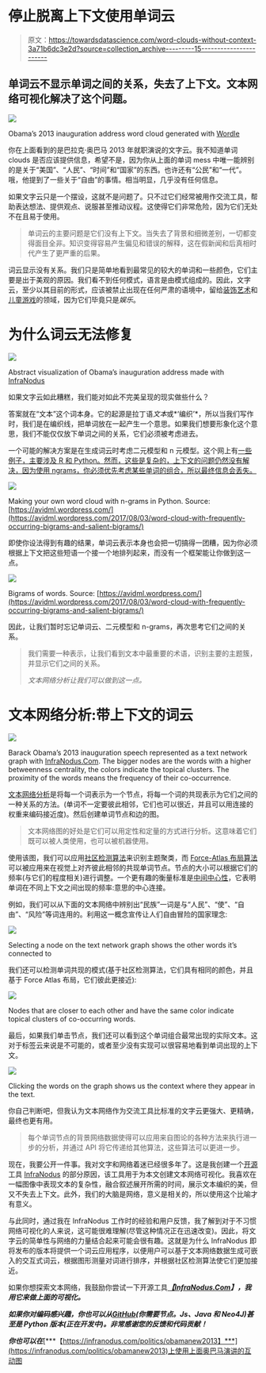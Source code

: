 # 停止脱离上下文使用单词云

> 原文：<https://towardsdatascience.com/word-clouds-without-context-3a71b6dc3e2d?source=collection_archive---------15----------------------->

## 单词云不显示单词之间的关系，失去了上下文。文本网络可视化解决了这个问题。

![](img/b844dd7ae81f90478c7719c0911e16e9.png)

Obama’s 2013 inauguration address word cloud generated with [Wordle](http://www.wordle.net/)

你在上面看到的是巴拉克·奥巴马 2013 年就职演说的文字云。我不知道单词 clouds 是否应该提供信息，希望不是，因为你从上面的单词 mess 中唯一能辨别的是关于“美国”、“人民”、“时间”和“国家”的东西。也许还有“公民”和“一代”。哦，他提到了一些关于“自由”的事情。相当明显，几乎没有任何信息。

如果文字云只是一个摆设，这就不是问题了。只不过它们经常被用作交流工具，帮助表达想法、提供观点、说服甚至推动议程。这使得它们非常危险，因为它们无处不在且易于使用。

> 单词云的主要问题是它们没有上下文。当失去了背景和细微差别，一切都变得面目全非。知识变得容易产生偏见和错误的解释，这在假新闻和后真相时代产生了更严重的后果。

词云显示没有关系。我们只是简单地看到最常见的较大的单词和一些颜色，它们主要是出于美观的原因。我们看不到任何模式，语言是由模式组成的。因此，文字云，至少以其目前的形式，应该被禁止出现在任何严肃的语境中，留给[装饰艺术](https://wordart.com/)和[儿童游戏](https://www.abcya.com/games/word_clouds)的领域，因为它们毕竟只是*娱乐*。

# 为什么词云无法修复

![](img/f76dca356a15c2c1449ac6323fbf90d3.png)

Abstract visualization of Obama’s inauguration address made with [InfraNodus](https://infranodus.com)

如果文字云如此糟糕，我们能对如此不完美呈现的现实做些什么？

答案就在“文本”这个词本身。它的起源是拉丁语*文本*或*‘编织’*，所以当我们写作时，我们是在编织线，把单词放在一起产生一个意思。如果我们想要形象化这个意思，我们不能仅仅放下单词之间的关系，它们必须被考虑进去。

一个可能的解决方案是在生成词云时考虑二元模型和 n 元模型。这个网上有[一些例子，主要涉及 R 和 Python。然而，这些是复杂的，上下文的问题仍然没有解决，因为使用 ngrams，你必须优先考虑某些单词的组合，所以最终信息会丢失。](https://avidml.wordpress.com/2017/08/03/word-cloud-with-frequently-occurring-bigrams-and-salient-bigrams/)

![](img/9372545f860e27995556b42038f012bc.png)

Making your own word cloud with n-grams in Python. Source: [https://avidml.wordpress.com/](https://avidml.wordpress.com/2017/08/03/word-cloud-with-frequently-occurring-bigrams-and-salient-bigrams/)

即使你设法得到有趣的结果，单词云表示本身也会把一切搞得一团糟，因为你必须根据上下文把这些短语一个接一个地排列起来，而没有一个框架能让你做到这一点。

![](img/3328cbea078f55d53b9ef417c384bfa7.png)

Bigrams of words. Source: [https://avidml.wordpress.com/](https://avidml.wordpress.com/2017/08/03/word-cloud-with-frequently-occurring-bigrams-and-salient-bigrams/)

因此，让我们暂时忘记单词云、二元模型和 n-grams，再次思考它们之间的关系。

> 我们需要一种表示，让我们看到文本中最重要的术语，识别主要的主题簇，并显示它们之间的关系。
> 
> *文本网络分析让我们可以做到这一点。*

# 文本网络分析:带上下文的词云

![](img/75beea1f8aff8881e8e38a6db4383da8.png)

Barack Obama’s 2013 inauguration speech represented as a text network graph with [InfraNodus.Com](https://infranodus.com). The bigger nodes are the words with a higher betweenness centrality, the colors indicate the topical clusters. The proximity of the words means the frequency of their co-occurrence.

[文本网络分析](https://noduslabs.com/wp-content/uploads/2019/06/InfraNodus-Paranyushkin-WWW19-Conference.pdf)是将每一个词表示为一个节点，将每一个词的共现表示为它们之间的一种关系的方法。(单词不一定要彼此相邻，它们也可以很近，并且可以用连接的权重来编码接近度)。然后创建单词节点和边的图。

> 文本网络图的好处是它们可以用定性和定量的方式进行分析。这意味着它们既可以被人类使用，也可以被机器使用。

使用该图，我们可以应用[社区检测算法](https://iopscience.iop.org/article/10.1088/1742-5468/2008/10/P10008/meta)来识别主题聚类，而 [Force-Atlas 布局算法](https://journals.plos.org/plosone/article?id=10.1371/journal.pone.0098679)可以被应用来在视觉上对齐彼此相邻的共现单词节点。节点的大小可以根据它们的频率(与它们的程度相关)进行调整。一个更有趣的衡量标准是[中间中心性](https://www.tandfonline.com/doi/abs/10.1080/0022250x.2001.9990249)，它表明单词在不同上下文之间出现的频率:意思的中心连接。

例如，我们可以从下面的文本网络中辨别出“民族”一词是与“人民”、“使”、“自由”、“风险”等词连用的。利用这一概念宣传让人们自由冒险的国家理念:

![](img/e9dfb3e77f20893fe2d05a6eba6773f2.png)

Selecting a node on the text network graph shows the other words it’s connected to

我们还可以检测单词共现的模式(基于社区检测算法，它们具有相同的颜色，并且基于 Force Atlas 布局，它们彼此更接近):

![](img/e57886d92fff19226f0d7c48c22ddb4e.png)

Nodes that are closer to each other and have the same color indicate topical clusters of co-occurring words.

最后，如果我们单击节点，我们还可以看到这个单词组合最常出现的实际文本。这对于标签云来说是不可能的，或者至少没有实现可以很容易地看到单词出现的上下文。

![](img/81798317ad4dff4a0d226ed92500dab0.png)

Clicking the words on the graph shows us the context where they appear in the text.

你自己判断吧，但我认为文本网络作为交流工具比标准的文字云更强大、更精确，最终也更有用。

> 每个单词节点的背景网络数据使得可以应用来自图论的各种方法来执行进一步的分析，并通过 API 将它传递给其他算法，这些算法可以更进一步。

现在，我要公开一件事。我对文字和网络着迷已经很多年了。这是我创建一个[开源](https://github.com/noduslabs/infranodus)工具 [InfraNodus](https://infranodus.com) 的部分原因，该工具用于为本文创建文本网络可视化。我喜欢在一幅图像中表现文本的复杂性，融合叙述展开所需的时间，展示文本编织的美，但又不失去上下文。此外，我们的大脑是网络，意义是相关的，所以使用这个比喻才有意义。

与此同时，通过我在 InfraNodus 工作时的经验和用户反馈，我了解到对于不习惯网络可视化的人来说，这可能很难理解(尽管这种情况正在迅速改变)。因此，将文字云的简单性与网络的力量结合起来可能会很有趣。这就是为什么 InfraNodus 即将发布的版本将提供一个词云应用程序，以便用户可以基于文本网络数据生成可嵌入的交互式词云，根据图形测量对词进行排序，并根据社区检测算法使它们更加接近。

如果你想探索文本网络，我鼓励你尝试一下开源工具[***【InfraNodus.Com***](https://infranodus.com)***】，我用它来做上面的可视化。***

***如果你对编码感兴趣，你也可以从***[***GitHub***](https://github.com/noduslabs/infranodus)***(你需要节点。Js、Java 和 Neo4J)甚至是 Python 版本(正在开发中)。非常感谢您的反馈和代码贡献！***

***你也可以在***[***【https://infranodus.com/politics/obamanew2013】***](https://infranodus.com/politics/obamanew2013)上使用上面奥巴马演讲的互动图